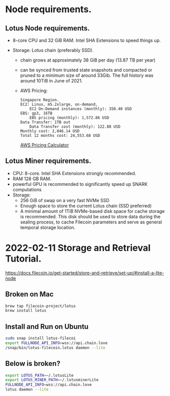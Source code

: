 # Node requirements.

## Lotus Node requirements.

* 8-core CPU and 32 GiB RAM. Intel SHA Extensions to speed things up.

* Storage: Lotus chain (preferably SSD).

    * chain grows at approximately 38 GiB per day (13.87 TB per year)

    * can be synced from trusted state snapshots and compacted or pruned to a minimum size of around 33Gib. The full history was around 10TiB in June of 2021.

    * AWS Pricing:

        ```
        Singapore Region.
        EC2: Linux, m5.2xlarge, on-demand,
            EC2 On-Demand instances (monthly): 350.40 USD
        EBS: gp3, 16TB
            EBS pricing (monthly): 1,572.86 USD
        Data Transfer: 1TB out
            Data Transfer cost (monthly): 122.88 USD
        Monthly cost: 2,046.14 USD
        Total 12 months cost: 24,553.68 USD
        ```

        [AWS Pricing Calculator](https://calculator.aws/#/estimate?id=4b8b7bd8587eec3c7cec11189732fe4b9cf2c25a)


## Lotus Miner requirements.

* CPU: 8-core. Intel SHA Extensions strongly recommended.
* RAM 128 GB RAM.
* powerful GPU is recommended to significantly speed up SNARK computations
* Storage: 
    * 256 GiB of swap on a very fast NVMe SSD 
    * Enough space to store the current Lotus chain (SSD preferred)
    * A minimal amount of 1TiB NVMe-based disk space for cache storage is recommended. 
        This disk should be used to store data during the sealing process, to cache Filecoin parameters and serve as general temporal storage location.

# 2022-02-11 Storage and Retrieval Tutorial. 

https://docs.filecoin.io/get-started/store-and-retrieve/set-up/#install-a-lite-node

## Broken on Mac

```sh
brew tap filecoin-project/lotus
brew install lotus
```

## Install and Run on Ubuntu

```sh
sudo snap install lotus-filecoi
export FULLNODE_API_INFO=wss://api.chain.love
/snap/bin/lotus-filecoin.lotus daemon --lite
```

## Below is broken?
```bash
export LOTUS_PATH=~/.lotusLite
export LOTUS_MINER_PATH=~/.lotusminerLite
FULLNODE_API_INFO=wss://api.chain.love 
lotus daemon --lite
```


